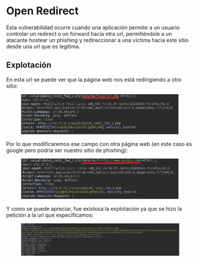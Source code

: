 # Open Redirect

Esta vulnerabilidad ocurre cuando una aplicación permite a un usuario controlar un redirect o un forward hacia otra url, permitiéndole a un atacante hostear un phishing y redireccionar a una víctima hacia este sitio desde una url que es legítima.

## Explotación

En esta url se puede ver que la página web nos está redirigiendo a otro sitio:

<figure><img src="../.gitbook/assets/image (30).png" alt=""><figcaption></figcaption></figure>

Por lo que modificaremos ese campo con otra página web (en este caso es google pero podría ser nuestro sitio de phishing):

<figure><img src="../.gitbook/assets/image (69).png" alt=""><figcaption></figcaption></figure>

Y como se puede apreciar, fue existosa la explotación ya que se hizo la petición a la url que especificamos:

<figure><img src="../.gitbook/assets/image (89).png" alt=""><figcaption></figcaption></figure>

